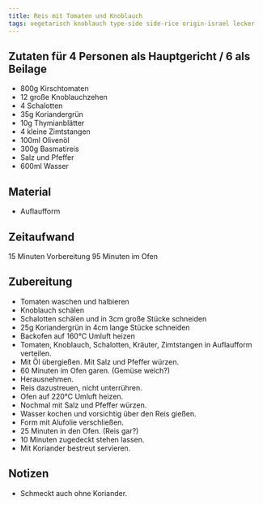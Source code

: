 ```yaml
---
title: Reis mit Tomaten und Knoblauch
tags: vegetarisch knoblauch type-side side-rice origin-israel lecker
---
```

## Zutaten für 4 Personen als Hauptgericht / 6 als Beilage
 * 800g Kirschtomaten
 * 12 große Knoblauchzehen
 * 4 Schalotten
 * 35g Koriandergrün
 * 10g Thymianblätter
 * 4 kleine Zimtstangen
 * 100ml Olivenöl
 * 300g Basmatireis
 * Salz und Pfeffer
 * 600ml Wasser

## Material
 * Auflaufform

## Zeitaufwand
 15 Minuten Vorbereitung
 95 Minuten im Ofen

## Zubereitung
 * Tomaten waschen und halbieren
 * Knoblauch schälen
 * Schalotten schälen und in 3cm große Stücke schneiden
 * 25g Koriandergrün in 4cm lange Stücke schneiden
 * Backofen auf 160°C Umluft heizen
 * Tomaten, Knoblauch, Schalotten, Kräuter, Zimtstangen in Auflaufform verteilen.
 * Mit Öl übergießen. Mit Salz und Pfeffer würzen.
 * 60 Minuten im Ofen garen. (Gemüse weich?)
 * Herausnehmen.
 * Reis dazustreuen, nicht unterrühren.
 * Ofen auf 220°C Umluft heizen.
 * Nochmal mit Salz und Pfeffer würzen.
 * Wasser kochen und vorsichtig über den Reis gießen.
 * Form mit Alufolie verschließen.
 * 25 Minuten in den Ofen. (Reis gar?)
 * 10 Minuten zugedeckt stehen lassen.
 * Mit Koriander bestreut servieren.


## Notizen
 * Schmeckt auch ohne Koriander.
